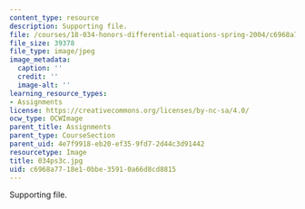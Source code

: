 ```yaml
---
content_type: resource
description: Supporting file.
file: /courses/18-034-honors-differential-equations-spring-2004/c6968a7718e10bbe35910a66d8cd8815_034ps3c.jpg
file_size: 39378
file_type: image/jpeg
image_metadata:
  caption: ''
  credit: ''
  image-alt: ''
learning_resource_types:
- Assignments
license: https://creativecommons.org/licenses/by-nc-sa/4.0/
ocw_type: OCWImage
parent_title: Assignments
parent_type: CourseSection
parent_uid: 4e7f9918-eb20-ef35-9fd7-2d44c3d91442
resourcetype: Image
title: 034ps3c.jpg
uid: c6968a77-18e1-0bbe-3591-0a66d8cd8815
---
```

Supporting file.